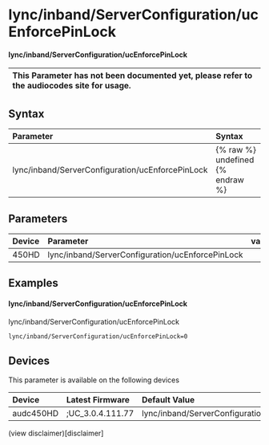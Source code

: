﻿---
description: lync/inband/ServerConfiguration/ucEnforcePinLock
search: false
---

# lync/inband/ServerConfiguration/ucEnforcePinLock

#### lync/inband/ServerConfiguration/ucEnforcePinLock


| This Parameter has not been documented yet, please refer to the audiocodes site for usage.  |
| :--- |

## Syntax
| Parameter | Syntax |
| :--- | :--- |
|lync/inband/ServerConfiguration/ucEnforcePinLock | {% raw %} undefined {% endraw %} |

## Parameters
|Device|Parameter|value|Description|
|:---|:---|:---|:---|
| 450HD | lync/inband/ServerConfiguration/ucEnforcePinLock |  |  |

## Examples
#### lync/inband/ServerConfiguration/ucEnforcePinLock

lync/inband/ServerConfiguration/ucEnforcePinLock

```
lync/inband/ServerConfiguration/ucEnforcePinLock=0
```

## Devices
This parameter is available on the following devices

| Device | Latest Firmware | Default Value |
|:---|:---|:---|
| audc450HD | ;UC_3.0.4.111.77 | lync/inband/ServerConfiguration/ucEnforcePinLock=0 

(view disclaimer)[disclaimer]
